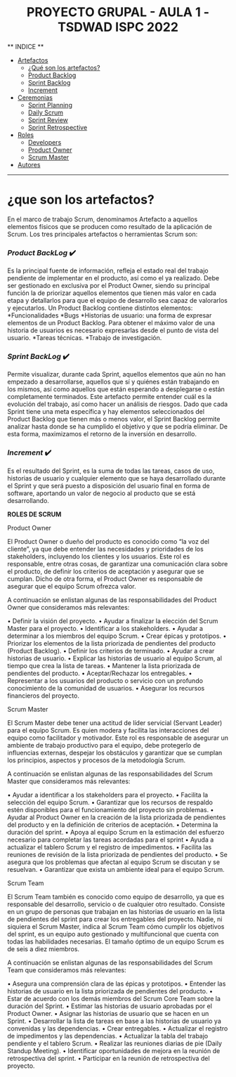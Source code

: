 <h1 align="center">PROYECTO GRUPAL - AULA 1 - TSDWAD ISPC 2022</h1>
           
** INDICE ** 
 * [Artefactos](#id1)
    + [¿Qué  son los artefactos?](#id2)
    + [Product Backlog](#id3)
    + [Sprint Backlog](#id4)
    + [Increment](#id5)
* [Ceremonias](#id6)
    + [Sprint Planning](#id7)
    + [Daily Scrum](#id8)
    + [Sprint Review](#id9)
    + [Sprint Retrospective](#id10)
* [Roles](#id11)
    + [Developers](#id12)
    + [Product Owner](#id13)
    + [Scrum Master](#id14)
* [Autores](#id15)
***
<div id='id1' />

# ¿que son los artefactos?
<div id='id2' />          

En el marco de trabajo Scrum, denominamos Artefacto a aquellos elementos físicos que se producen como resultado de la aplicación de Scrum. Los tres principales artefactos o herramientas Scrum son:

### _Product BackLog_ :heavy_check_mark:
Es la principal fuente de información, refleja el estado real del trabajo pendiente de implementar en el producto, así como el ya realizado.
Debe ser gestionado en exclusiva por el Product Owner, siendo su principal función la de priorizar aquellos elementos que tienen más valor en cada etapa y detallarlos para que el equipo de desarrollo sea capaz de valorarlos y ejecutarlos.
Un Product Backlog contiene distintos elementos:
*Funcionalidades
*Bugs
*Historias de usuario: una forma de expresar elementos de un Product Backlog. Para obtener el máximo valor de una historia de usuarios es necesario expresarlas desde el punto de vista del usuario.
*Tareas técnicas.
*Trabajo de investigación.

### _Sprint BackLog_ :heavy_check_mark:
Permite visualizar, durante cada Sprint, aquellos elementos que aún no han empezado a desarrollarse, aquellos que sí y quiénes están trabajando en los mismos, así como aquellos que están esperando a desplegarse o están completamente terminados. Este artefacto permite entender cuál es la evolución del trabajo, así como hacer un análisis de riesgos. Dado que cada Sprint tiene una meta específica y hay elementos seleccionados del Product Backlog que tienen más o menos valor, el Sprint Backlog permite analizar hasta donde se ha cumplido el objetivo y que se podría eliminar. De esta forma, maximizamos el retorno de la inversión en desarrollo.

### _Increment_ :heavy_check_mark:
Es el resultado del Sprint, es la suma de todas las tareas, casos de uso, historias de usuario y cualquier elemento que se haya desarrollado durante el Sprint y que será puesto a disposición del usuario final en forma de software, aportando un valor de negocio al producto que se está desarrollando.

**ROLES DE SCRUM**

Product Owner

El Product Owner o dueño del producto es conocido como “la voz del cliente”, ya que debe entender las necesidades y prioridades de los stakeholders, incluyendo los clientes y los usuarios. Este rol es responsable, entre otras cosas, de garantizar una comunicación clara sobre el producto, de definir los criterios de aceptación y asegurar que se cumplan. Dicho de otra forma, el Product Owner es responsable de asegurar que el equipo Scrum ofrezca valor.

A continuación se enlistan algunas de las responsabilidades del Product Owner que consideramos más relevantes:

• Definir la visión del proyecto.
• Ayudar a finalizar la elección del Scrum Master para el proyecto.
• Identificar a los stakeholders.
• Ayudar a determinar a los miembros del equipo Scrum.
• Crear épicas y prototipos.
• Priorizar los elementos de la lista priorizada de pendientes del producto (Product Backlog).
• Definir los criterios de terminado.
• Ayudar a crear historias de usuario.
• Explicar las historias de usuario al equipo Scrum, al tiempo que crea la lista de tareas.
• Mantener la lista priorizada de pendientes del producto.
• Aceptar/Rechazar los entregables.
• Representar a los usuarios del producto o servicio con un profundo conocimiento de la comunidad de usuarios.
• Asegurar los recursos financieros del proyecto.

Scrum Master

El Scrum Master debe tener una actitud de líder servicial (Servant Leader) para el equipo Scrum. Es quien modera y facilita las interacciones del equipo como facilitador y motivador. Este rol es responsable de asegurar un ambiente de trabajo productivo para el equipo, debe protegerlo de influencias externas, despejar los obstáculos y garantizar que se cumplan los principios, aspectos y procesos de la metodología Scrum.

A continuación se enlistan algunas de las responsabilidades del Scrum Master que consideramos más relevantes:

• Ayudar a identificar a los stakeholders para el proyecto.
• Facilita la selección del equipo Scrum.
• Garantizar que los recursos de respaldo estén disponibles para el funcionamiento del proyecto sin problemas.
• Ayudar al Product Owner en la creación de la lista priorizada de pendientes del producto y en la definición de criterios de aceptación.
• Determina la duración del sprint.
• Apoya al equipo Scrum en la estimación del esfuerzo necesario para completar las tareas acordadas para el sprint
• Ayuda a actualizar el tablero Scrum y el registro de impedimentos.
• Facilita las reuniones de revisión de la lista priorizada de pendientes del producto.
• Se asegura que los problemas que afectan al equipo Scrum se discutan y se resuelvan.
• Garantizar que exista un ambiente ideal para el equipo Scrum.

Scrum Team

El Scrum Team también es conocido como equipo de desarrollo, ya que es responsable del desarrollo, servicio o de cualquier otro resultado. Consiste en un grupo de personas que trabajan en las historias de usuario en la lista de pendientes del sprint para crear los entregables del proyecto. Nadie, ni siquiera el Scrum Master, indica al Scrum Team cómo cumplir los objetivos del sprint, es un equipo auto gestionado y multifuncional que cuenta con todas las habilidades necesarias. El tamaño óptimo de un equipo Scrum es de seis a diez miembros.

A continuación se enlistan algunas de las responsabilidades del Scrum Team que consideramos más relevantes:

• Asegura una comprensión clara de las épicas y prototipos.
• Entender las historias de usuario en la lista priorizada de pendientes del producto.
• Estar de acuerdo con los demás miembros del Scrum Core Team sobre la duración del Sprint.
• Estimar las historias de usuario aprobadas por el Product Owner.
• Asignar las historias de usuario que se hacen en un Sprint.
• Desarrollar la lista de tareas en base a las historias de usuario ya convenidas y las dependencias.
• Crear entregables.
• Actualizar el registro de impedimentos y las dependencias.
• Actualizar la tabla del trabajo pendiente y el tablero Scrum.
• Realizar las reuniones diarias de pie (Daily Standup Meeting).
• Identificar oportunidades de mejora en la reunión de retrospectiva del sprint.
• Participar en la reunión de retrospectiva del proyecto.
